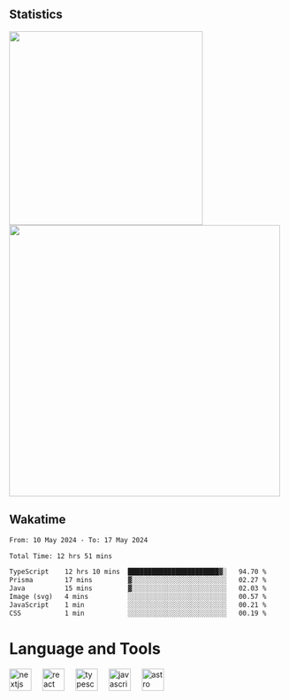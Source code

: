 



## Statistics

<div>
  
  <img src="https://github-readme-stats.vercel.app/api/top-langs/?username=SaukiFutaki&theme=vue-dark&show_icons=true&hide_border=true&layout=compact" width="350">
  <img src="https://github-readme-streak-stats.herokuapp.com/?user=SaukiFutaki&theme=vue-dark&hide_border=true" width="490">
</div>



## Wakatime

<!--START_SECTION:waka-->

```txt
From: 10 May 2024 - To: 17 May 2024

Total Time: 12 hrs 51 mins

TypeScript    12 hrs 10 mins  ███████████████████████▓░   94.70 %
Prisma        17 mins         ▓░░░░░░░░░░░░░░░░░░░░░░░░   02.27 %
Java          15 mins         ▓░░░░░░░░░░░░░░░░░░░░░░░░   02.03 %
Image (svg)   4 mins          ░░░░░░░░░░░░░░░░░░░░░░░░░   00.57 %
JavaScript    1 min           ░░░░░░░░░░░░░░░░░░░░░░░░░   00.21 %
CSS           1 min           ░░░░░░░░░░░░░░░░░░░░░░░░░   00.19 %
```

<!--END_SECTION:waka-->

</div>

# Language and Tools

<div align="left">

  <img src="https://img.shields.io/badge/Next.js-000000?logo=nextdotjs&logoColor=white&style=for-the-badge" height="40" alt="nextjs logo"  />
  <img width="12" />
  <img src="https://img.shields.io/badge/React-61DAFB?logo=react&logoColor=black&style=for-the-badge" height="40" alt="react logo"  />
  <img width="12" />
  <img src="https://img.shields.io/badge/TypeScript-3178C6?logo=typescript&logoColor=white&style=for-the-badge" height="40" alt="typescript logo"  />
  <img width="12" />


  <img src="https://img.shields.io/badge/JavaScript-F7DF1E?logo=javascript&logoColor=black&style=for-the-badge" height="40" alt="javascript logo"  />
     <img width="12" />
    <img src="https://img.shields.io/badge/Astro-FF5D01?logo=astro&logoColor=black&style=for-the-badge" height="40" alt="astro logo"  />
</div>




